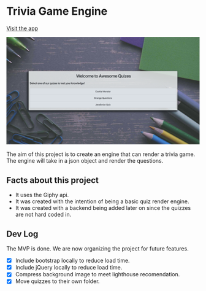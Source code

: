 # Trivia Game Engine    
[Visit the app](https://germangamboa95.github.io/TrivaGame.io/)

![Image of app](example.png)

The aim of this project is to create an engine that can render a trivia game. The engine will take in a json object and render the questions.

## Facts about this project
* It uses the Giphy api.
* It was created with the intention of being a basic quiz render engine.
* It was created with a backend being added later on since the quizzes are not hard coded in.


## Dev Log

The MVP is done. We are now organizing the project for future features.

- [X] Include bootstrap locally to reduce load time.
- [X] Include jQuery locally to reduce load time.
- [X] Compress background image to meet lighthouse recomendation.
- [X] Move quizzes to their own folder. 
